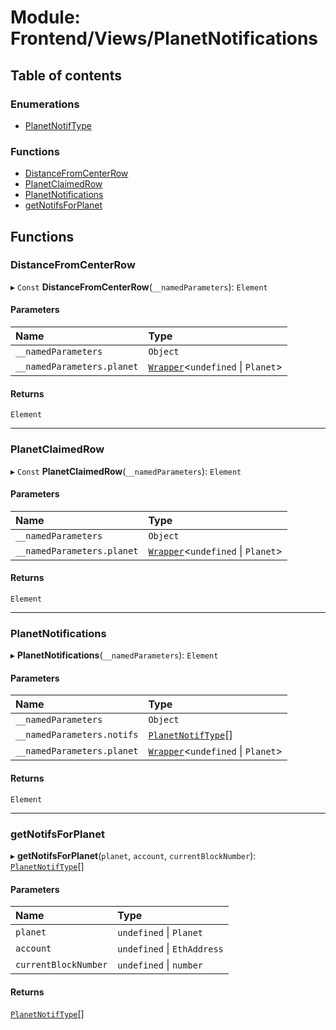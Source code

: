 # Module: Frontend/Views/PlanetNotifications

## Table of contents

### Enumerations

- [PlanetNotifType](../enums/Frontend_Views_PlanetNotifications.PlanetNotifType.md)

### Functions

- [DistanceFromCenterRow](Frontend_Views_PlanetNotifications.md#distancefromcenterrow)
- [PlanetClaimedRow](Frontend_Views_PlanetNotifications.md#planetclaimedrow)
- [PlanetNotifications](Frontend_Views_PlanetNotifications.md#planetnotifications)
- [getNotifsForPlanet](Frontend_Views_PlanetNotifications.md#getnotifsforplanet)

## Functions

### DistanceFromCenterRow

▸ `Const` **DistanceFromCenterRow**(`__namedParameters`): `Element`

#### Parameters

| Name                       | Type                                                                               |
| :------------------------- | :--------------------------------------------------------------------------------- |
| `__namedParameters`        | `Object`                                                                           |
| `__namedParameters.planet` | [`Wrapper`](../classes/Backend_Utils_Wrapper.Wrapper.md)<`undefined` \| `Planet`\> |

#### Returns

`Element`

---

### PlanetClaimedRow

▸ `Const` **PlanetClaimedRow**(`__namedParameters`): `Element`

#### Parameters

| Name                       | Type                                                                               |
| :------------------------- | :--------------------------------------------------------------------------------- |
| `__namedParameters`        | `Object`                                                                           |
| `__namedParameters.planet` | [`Wrapper`](../classes/Backend_Utils_Wrapper.Wrapper.md)<`undefined` \| `Planet`\> |

#### Returns

`Element`

---

### PlanetNotifications

▸ **PlanetNotifications**(`__namedParameters`): `Element`

#### Parameters

| Name                       | Type                                                                                  |
| :------------------------- | :------------------------------------------------------------------------------------ |
| `__namedParameters`        | `Object`                                                                              |
| `__namedParameters.notifs` | [`PlanetNotifType`](../enums/Frontend_Views_PlanetNotifications.PlanetNotifType.md)[] |
| `__namedParameters.planet` | [`Wrapper`](../classes/Backend_Utils_Wrapper.Wrapper.md)<`undefined` \| `Planet`\>    |

#### Returns

`Element`

---

### getNotifsForPlanet

▸ **getNotifsForPlanet**(`planet`, `account`, `currentBlockNumber`): [`PlanetNotifType`](../enums/Frontend_Views_PlanetNotifications.PlanetNotifType.md)[]

#### Parameters

| Name                 | Type                        |
| :------------------- | :-------------------------- |
| `planet`             | `undefined` \| `Planet`     |
| `account`            | `undefined` \| `EthAddress` |
| `currentBlockNumber` | `undefined` \| `number`     |

#### Returns

[`PlanetNotifType`](../enums/Frontend_Views_PlanetNotifications.PlanetNotifType.md)[]
